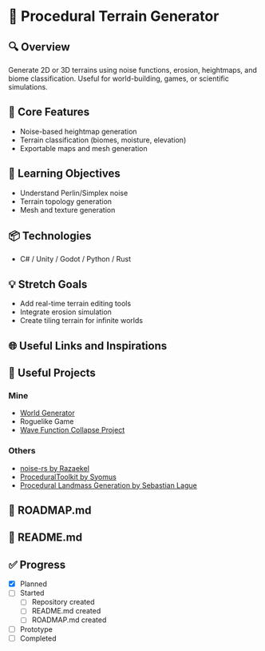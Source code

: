 # 🧪 Procedural Terrain Generator

## 🔍 Overview
Generate 2D or 3D terrains using noise functions, erosion, heightmaps, and biome classification. Useful for world-building, games, or scientific simulations.

## 🔧 Core Features
- Noise-based heightmap generation
- Terrain classification (biomes, moisture, elevation)
- Exportable maps and mesh generation

## 🧠 Learning Objectives
- Understand Perlin/Simplex noise
- Terrain topology generation
- Mesh and texture generation

## 📦 Technologies
- C# / Unity / Godot / Python / Rust

## 💡 Stretch Goals
- Add real-time terrain editing tools
- Integrate erosion simulation
- Create tiling terrain for infinite worlds

## 🌐 Useful Links and Inspirations

## 🧩 Useful Projects
### Mine
- [World Generator](world-generator.md)
- Roguelike Game
- [Wave Function Collapse Project](ideas/wave-function-collapse.md)

### Others
- [noise-rs by Razaekel](https://github.com/Razaekel/noise-rs)
- [ProceduralToolkit by Syomus](https://github.com/Syomus/ProceduralToolkit)
- [Procedural Landmass Generation by Sebastian Lague](https://github.com/SebLague/Procedural-Landmass-Generation)

## 📄 ROADMAP.md

## 📘 README.md

## ✅ Progress
- [x] Planned
- [ ] Started
  - [ ] Repository created
  - [ ] README.md created
  - [ ] ROADMAP.md created
- [ ] Prototype
- [ ] Completed
